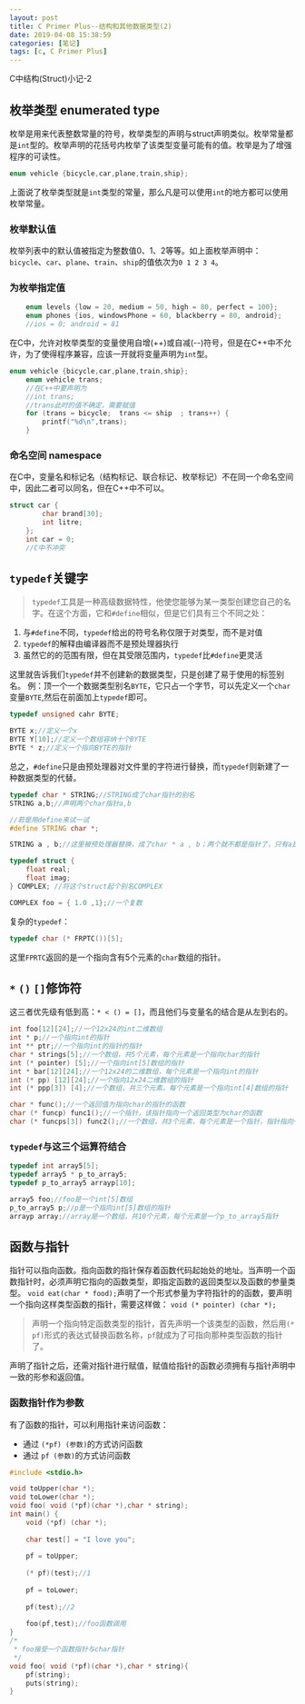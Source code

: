 ```yaml
---
layout: post
title: C Primer Plus--结构和其他数据类型(2)
date: 2019-04-08 15:38:59
categories: [笔记]
tags: [c, C Primer Plus]
---
```


C中结构(Struct)小记-2
<!--more-->

## 枚举类型 enumerated type
枚举是用来代表整数常量的符号，枚举类型的声明与struct声明类似。枚举常量都是`int`型的。枚举声明的花括号内枚举了该类型变量可能有的值。枚举是为了增强程序的可读性。
```c
enum vehicle {bicycle,car,plane,train,ship};
```
上面说了枚举类型就是`int`类型的常量，那么凡是可以使用`int`的地方都可以使用枚举常量。

### 枚举默认值
枚举列表中的默认值被指定为整数值0、1、2等等。如上面枚举声明中：
`bicycle`、`car`、`plane`、`train`、`ship`的值依次为`0 1 2 3 4`。
### 为枚举指定值
```c
    enum levels {low = 20, medium = 50, high = 80, perfect = 100};
    enum phones {ios, windowsPhone = 60, blackberry = 80, android};
    //ios = 0; android = 81
```

在C中，允许对枚举类型的变量使用自增(++)或自减(--)符号，但是在C++中不允许，为了使得程序兼容，应该一开就将变量声明为`int`型。
```c
enum vehicle {bicycle,car,plane,train,ship};
    enum vehicle trans;
    //在C++中要声明为
    //int trans;
    //trans此时的值不确定，需要赋值
    for (trans = bicycle;  trans <= ship  ; trans++) {
        printf("%d\n",trans);
    }
```
### 命名空间 namespace
在C中，变量名和标记名（结构标记、联合标记、枚举标记）不在同一个命名空间中，因此二者可以同名，但在C++中不可以。
```c
struct car {
        char brand[30];
        int litre;
    };
    int car = 0;
    //C中不冲突
```
## `typedef`关键字
> `typedef`工具是一种高级数据特性，他使您能够为某一类型创建您自己的名字。在这个方面，它和`#define`相似，但是它们具有三个不同之处：
1. 与`#define`不同，`typedef`给出的符号名称仅限于对类型，而不是对值
2. `typedef`的解释由编译器而不是预处理器执行
3. 虽然它的的范围有限，但在其受限范围内，`typedef`比`#define`更灵活

这里就告诉我们`typedef`并不创建新的数据类型，只是创建了易于使用的标签别名。
例：顶一个一个数据类型别名`BYTE`，它只占一个字节，可以先定义一个`char`变量`BYTE`,然后在前面加上`typedef`即可。
```c
typedef unsigned cahr BYTE;

BYTE x;//定义一个x
BYTE Y[10];//定义一个数组容纳十个BYTE
BYTE * z;//定义一个指向BYTE的指针
```

总之，`#define`只是由预处理器对文件里的字符进行替换，而`typedef`则新建了一种数据类型的代替。
```c
typedef char * STRING;//STRING成了char指针的别名
STRING a,b;//声明两个char指针a,b

//若是用define来试一试
#define STRING char *;

STRING a , b;//这里被预处理器替换，成了char * a , b；两个就不都是指针了，只有a是，b成了字符。

typedef struct {
	float real;
    float imag;
} COMPLEX; //将这个struct起个别名COMPLEX

COMPLEX foo = { 1.0 ,1};//一个复数
```
复杂的`typedef`：
```c
typedef char (* FRPTC())[5];
```
这里`FPRTC`返回的是一个指向含有5个元素的`char`数组的指针。

## `*` `()` `[]`修饰符
这三者优先级有低到高：`* < () = []`，而且他们与变量名的结合是从左到右的。
```c
int foo[12][24];//一个12x24的int二维数组
int * p;//一个指向int的指针
int ** ptr;//一个指向int的指针的指针
char * strings[5];//一个数组，共5个元素，每个元素是一个指向char的指针
int (* pointer) [5];//一个指向int[5]数组的指针
int * bar[12][24];//一个12x24的二维数组，每个元素是一个指向int的指针
int (* pp) [12][24];//一个指向12x24二维数组的指针
int (* ppp[3]) [4];//一个数组，共三个元素，每个元素是一个指向int[4]数组的指针

char * func();//一个返回值为指向char的指针的函数
char (* funcp) func1();//一个指针，该指针指向一个返回类型为char的函数
char (* funcps[3]) func2();//一个数组，共3个元素，每个元素是一个指针，指针指向一个返回值为char的函数
```

### `typedef`与这三个运算符结合

```c
typedef int array5[5];
typedef array5 * p_to_array5;
typedef p_to_array5 arrayp[10];

array5 foo;//foo是一个int[5]数组
p_to_array5 p;//p是一个指向int[5]数组的指针
arrayp array;//array是一个数组，共10个元素，每个元素是一个p_to_array5指针
```

## 函数与指针
指针可以指向函数。指向函数的指针保存着函数代码起始处的地址。当声明一个函数指针时，必须声明它指向的函数类型，即指定函数的返回类型以及函数的参量类型。
`void eat(char * food);`声明了一个形式参量为字符指针的的函数，要声明一个指向这样类型函数的指针，需要这样做：
`void (* pointer) (char *);`

> 声明一个指向特定函数类型的指针，首先声明一个该类型的函数，然后用`(* pf)`形式的表达式替换函数名称，`pf`就成为了可指向那种类型函数的指针了。

声明了指针之后，还需对指针进行赋值，赋值给指针的函数必须拥有与指针声明中一致的形参和返回值。
### 函数指针作为参数
有了函数的指针，可以利用指针来访问函数：
* 通过 `(*pf) (参数)`的方式访问函数
* 通过 `pf (参数)`的方式访问函数

```c
#include <stdio.h>

void toUpper(char *);
void toLower(char *);
void foo( void (*pf)(char *),char * string);
int main() {
    void (*pf) (char *);
    
    char test[] = "I love you";
    
    pf = toUpper;
    
    (* pf)(test);//1
    
    pf = toLower;
    
    pf(test);//2
    
    foo(pf,test);//foo函数调用
}
/*
 * foo接受一个函数指针与char指针
 */
void foo( void (*pf)(char *),char * string){
    pf(string);
    puts(string);
}
```
